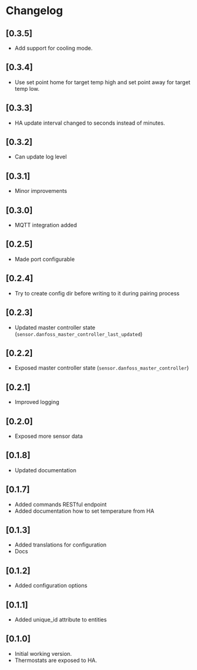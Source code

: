 # Changelog

## [0.3.5]

- Add support for cooling mode.

## [0.3.4]

- Use set point home for target temp high and set point away for target temp low.

## [0.3.3]

- HA update interval changed to seconds instead of minutes.

## [0.3.2]

- Can update log level

## [0.3.1]

- Minor improvements

## [0.3.0]

- MQTT integration added

## [0.2.5]

- Made port configurable

## [0.2.4]

- Try to create config dir before writing to it during pairing process 

## [0.2.3]

- Updated master controller state (`sensor.danfoss_master_controller_last_updated`)

## [0.2.2]

- Exposed master controller state (`sensor.danfoss_master_controller`)

## [0.2.1]

- Improved logging

## [0.2.0]

- Exposed more sensor data

## [0.1.8]

- Updated documentation

## [0.1.7]

- Added commands RESTful endpoint
- Added documentation how to set temperature from HA

## [0.1.3]

- Added translations for configuration
- Docs

## [0.1.2]

- Added configuration options

## [0.1.1]

- Added unique_id attribute to entities

## [0.1.0]

- Initial working version.
- Thermostats are exposed to HA.